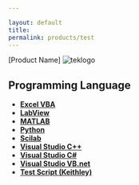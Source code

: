 ```yaml
---

layout: default
title: 
permalink: products/test
---
```


[Product Name]
![teklogo](../../img/tekmonogram_tm.png)

## Programming Language
* **[Excel VBA](./projects)**
* **[LabView](./projects)**
* **[MATLAB](./projects)**
* **[Python](./projects)**
* **[Scilab](./projects)**
* **[Visual Studio C++](./projects)**
* **[Visual Studio C#](./projects)**
* **[Visual Studio VB.net](./projects)**
* **[Test Script (Keithley)](./projects)**
